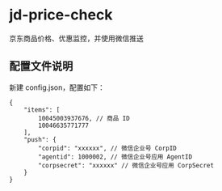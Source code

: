 # jd-price-check

京东商品价格、优惠监控，并使用微信推送

## 配置文件说明

新建 config.json，配置如下：

````
{
    "items": [
        10045003937676, // 商品 ID
        10046635771777
    ],
    "push": {
        "corpid": "xxxxxx", // 微信企业号 CorpID
        "agentid": 1000002, // 微信企业号应用 AgentID
        "corpsecret": "xxxxxx" // 微信企业号应用 CorpSecret
    }
}
````

